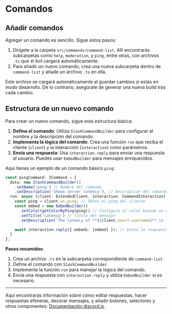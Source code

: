 # Comandos

## Añadir comandos

Agregar un comando es sencillo. Sigue estos pasos:

1. Dirígete a la carpeta `src/commands/command-list`. Allí encontrarás subcarpetas como `help`, `moderation`, y `ping`, entre otras, con archivos `.ts` que el bot cargará automáticamente.
2. Para añadir un nuevo comando, crea una nueva subcarpeta dentro de `command-list` y añade un archivo `.ts` en ella.

Este archivo se cargará automáticamente al guardar cambios si estás en modo desarrollo. De lo contrario, asegúrate de generar una nueva build tras cada cambio.

## Estructura de un nuevo comando

Para crear un nuevo comando, sigue esta estructura básica:

1. **Define el comando**: Utiliza `SlashCommandBuilder` para configurar el nombre y la descripción del comando.
2. **Implementa la lógica del comando**: Crea una función `run` que reciba el cliente (`client`) y la interacción (`interaction`) como parámetros.
3. **Envía una respuesta**: Usa `interaction.reply` para enviar una respuesta al usuario. Puedes usar `EmbedBuilder` para mensajes enriquecidos.

Aquí tienes un ejemplo de un comando básico `ping`:

```typescript
const pingCommand: ICommand = {
  data: new SlashCommandBuilder()
    .setName('ping') // Nombre del comando
    .setDescription('Shows server latency'), // Descripción del comando
  run: async (client: ExtendedClient, interaction: CommandInteraction) => {
    const ping = client.ws.ping; // Obtén el ping del cliente
    const embed = new EmbedBuilder()
      .setColor(getColorByPing(ping)) // Configura el color basado en el ping
      .setTitle('Latency') // Título del mensaje
      .setDescription(`The latency of **${client.user?.username}** is **${ping}ms**`); // Descripción del mensaje

    await interaction.reply({ embeds: [embed] }); // Envía la respuesta al usuario
  }
};
```

**Pasos resumidos**:

1. Crea un archivo `.ts` en la subcarpeta correspondiente de `command-list`.
2. Define el comando con `SlashCommandBuilder`.
3. Implementa la función `run` para manejar la lógica del comando.
4. Envía una respuesta con `interaction.reply` y utiliza `EmbedBuilder` si es necesario.

---

Aquí encontrarás información sobre cómo editar respuestas, hacer respuestas efímeras, decorar mensajes, y añadir botones, selectores y otros componentes: [Documentación discord.js](https://discordjs.guide/slash-commands/response-methods.html#ephemeral-responses).